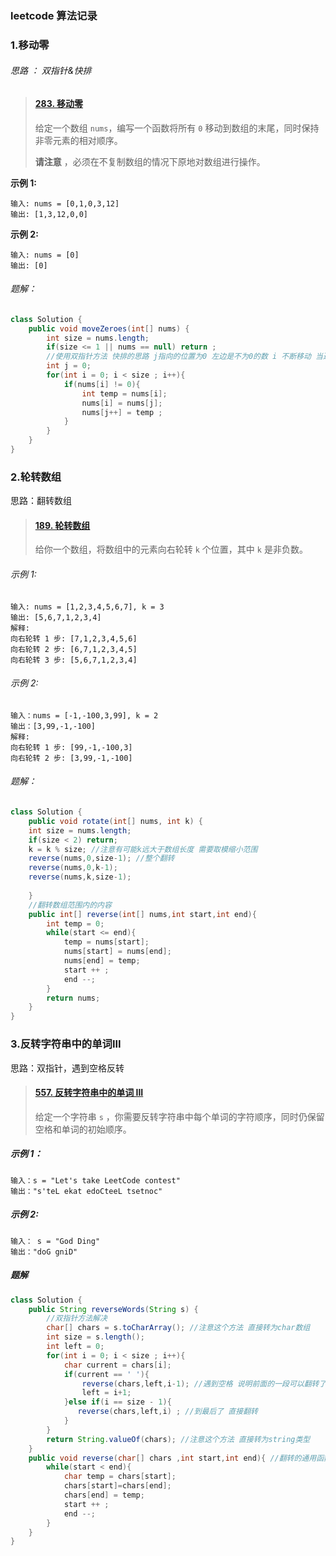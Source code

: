 ### leetcode 算法记录



### 1.移动零

###### 思路 ： 双指针&快排

> #### [283. 移动零](https://leetcode-cn.com/problems/move-zeroes/)
>
> 给定一个数组 `nums`，编写一个函数将所有 `0` 移动到数组的末尾，同时保持非零元素的相对顺序。
>
> **请注意** ，必须在不复制数组的情况下原地对数组进行操作。

**示例 1:**

```
输入: nums = [0,1,0,3,12]
输出: [1,3,12,0,0]
```

**示例 2:**

```
输入: nums = [0]
输出: [0]
```

###### 题解：

~~~ java
class Solution {
    public void moveZeroes(int[] nums) {
        int size = nums.length;
        if(size <= 1 || nums == null) return ;
        //使用双指针方法 快排的思路 j指向的位置为0 左边是不为0的数 i 不断移动 当遇到不为0的数时 和j交换位置 然后j ++
        int j = 0;
        for(int i = 0; i < size ; i++){
            if(nums[i] != 0){
                int temp = nums[i];
                nums[i] = nums[j];
                nums[j++] = temp ;
            }
        }
    }
}
~~~



### 2.轮转数组

思路：翻转数组

> #### [189. 轮转数组](https://leetcode-cn.com/problems/rotate-array/)
>
> 给你一个数组，将数组中的元素向右轮转 `k` 个位置，其中 `k` 是非负数。

###### 示例 1:

~~~ 
输入: nums = [1,2,3,4,5,6,7], k = 3
输出: [5,6,7,1,2,3,4]
解释:
向右轮转 1 步: [7,1,2,3,4,5,6]
向右轮转 2 步: [6,7,1,2,3,4,5]
向右轮转 3 步: [5,6,7,1,2,3,4]
~~~

###### 示例 2:

~~~ 
输入：nums = [-1,-100,3,99], k = 2
输出：[3,99,-1,-100]
解释: 
向右轮转 1 步: [99,-1,-100,3]
向右轮转 2 步: [3,99,-1,-100]
~~~

###### 题解：

~~~ java
class Solution {
    public void rotate(int[] nums, int k) {
    int size = nums.length;
    if(size < 2) return;
    k = k % size; //注意有可能k远大于数组长度 需要取模缩小范围
    reverse(nums,0,size-1); //整个翻转
    reverse(nums,0,k-1);
    reverse(nums,k,size-1);
       
    }
    //翻转数组范围内的内容
    public int[] reverse(int[] nums,int start,int end){
        int temp = 0;
        while(start <= end){
            temp = nums[start];
            nums[start] = nums[end];
            nums[end] = temp;
            start ++ ;
            end --;
        }
        return nums;
    }
}
~~~



### 3.反转字符串中的单词III

思路：双指针，遇到空格反转

> #### [557. 反转字符串中的单词 III](https://leetcode-cn.com/problems/reverse-words-in-a-string-iii/)
>
> 给定一个字符串 `s` ，你需要反转字符串中每个单词的字符顺序，同时仍保留空格和单词的初始顺序。

##### 示例 1：

~~~ 
输入：s = "Let's take LeetCode contest"
输出："s'teL ekat edoCteeL tsetnoc"
~~~

##### 示例 2:

~~~ 
输入： s = "God Ding"
输出："doG gniD"
~~~



##### 题解

~~~ java
class Solution {
    public String reverseWords(String s) {
        //双指针方法解决
        char[] chars = s.toCharArray(); //注意这个方法 直接转为char数组
        int size = s.length();
        int left = 0;
        for(int i = 0; i < size ; i++){
            char current = chars[i];
            if(current == ' '){
                reverse(chars,left,i-1); //遇到空格 说明前面的一段可以翻转了
                left = i+1;
            }else if(i == size - 1){
               reverse(chars,left,i) ; //到最后了 直接翻转
            }
        }
        return String.valueOf(chars); //注意这个方法 直接转为string类型
    }
    public void reverse(char[] chars ,int start,int end){ //翻转的通用函数
        while(start < end){
            char temp = chars[start];
            chars[start]=chars[end];
            chars[end] = temp;
            start ++ ;
            end --;
        }
    }
}
~~~




